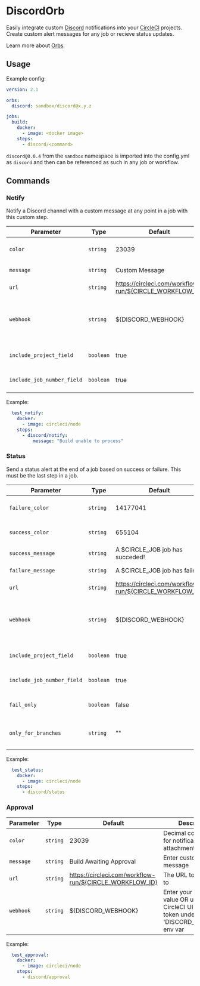 # DiscordOrb

Easily integrate custom [Discord](https://discord.gg/ "Discord") notifications into your [CircleCI](https://circleci.com/ "CircleCI") projects. Create custom alert messages for any job or recieve status updates.

Learn more about [Orbs](https://circleci.com/docs/2.0/using-orbs/ "Using Orbs").

## Usage
Example config:

```yaml
version: 2.1

orbs:
  discord: sandbox/discord@x.y.z

jobs:
  build:
    docker:
      - image: <docker image>
    steps:
      - discord/<command>
```

`discord@0.0.4` from the `sandbox` namespace is imported into the config.yml as `discord` and then can be referenced as such in any job or workflow.

## Commands

### Notify
Notify a Discord channel with a custom message at any point in a job with this custom step.

| Parameter | Type | Default | Description |
|-----------|------|---------|-------------|
| `color` | `string` | 23039 |  Decimal color value for notification attachment color. |
| `message` | `string` | Custom Message | Enter custom message |
| `url` | `string` | https://circleci.com/workflow-run/${CIRCLE_WORKFLOW_ID} | The URL to link back to |
| `webhook` | `string` | ${DISCORD_WEBHOOK} | Enter your webhook value OR use the CircleCI UI to add your token under the 'DISCORD_WEBHOOK' env var |
| `include_project_field` | `boolean` | true | Include the project name field in the message |
| `include_job_number_field` | `boolean` | true | Include the job number field in the message |

Example:
```yaml
  test_notify:
    docker:
      - image: circleci/node
    steps:
      - discord/notify:
          message: "Build unable to process"

```

### Status
Send a status alert at the end of a job based on success or failure. This must be the last step in a job.

| Parameter | Type | Default | Description |
|-----------|------|---------|-------------|
| `failure_color` | `string` | 14177041 |  Decimal color value for notification attachment color. |
| `success_color` | `string` | 655104 |  Decimal color value for notification attachment color. |
| `success_message` | `string` | A $CIRCLE_JOB job has succeded! | Enter custom message for success |
| `failure_message` | `string` | A $CIRCLE_JOB job has failed! | Enter custom message for failure |
| `url` | `string` | https://circleci.com/workflow-run/${CIRCLE_WORKFLOW_ID} | The URL to link back to |
| `webhook` | `string` | ${DISCORD_WEBHOOK} | Enter your webhook value OR use the CircleCI UI to add your token under the 'DISCORD_WEBHOOK' env var |
| `include_project_field` | `boolean` | true | Include the project name field in the message |
| `include_job_number_field` | `boolean` | true | Include the job number field in the message |
| `fail_only` | `boolean` | false | If `true`, notifications for successful jobs will not be sent |
| `only_for_branches` | `string` | "" | If set, a comma seperated list of branches for which to send notifications |

Example:
```yaml
  test_status:
    docker:
      - image: circleci/node
    steps:
      - discord/status

```
### Approval

| Parameter | Type | Default | Description |
|-----------|------|---------|-------------|
| `color` | `string` | 23039 |  Decimal color value for notification attachment color. |
| `message` | `string` | Build Awaiting Approval | Enter custom message |
| `url` | `string` | https://circleci.com/workflow-run/${CIRCLE_WORKFLOW_ID} | The URL to link back to |
| `webhook` | `string` | ${DISCORD_WEBHOOK} | Enter your webhook value OR use the CircleCI UI to add your token under the 'DISCORD_WEBHOOK' env var |

Example:
```yaml
  test_approval:
    docker:
      - image: circleci/node
    steps:
      - discord/approval

```